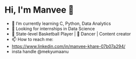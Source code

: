 # Hi, I'm Manvee 👋
- 🌱 I’m currently learning C, Python, Data Analytics
- 💼 Looking for internships in Data Science
- 🏀 State-level Basketball Player | 🎨 Dancer | Content creator 
- 📫 How to reach me:
- https://www.linkedin.com/in/manvee-khare-07b07a294/
- insta handle @mekyumaanu


